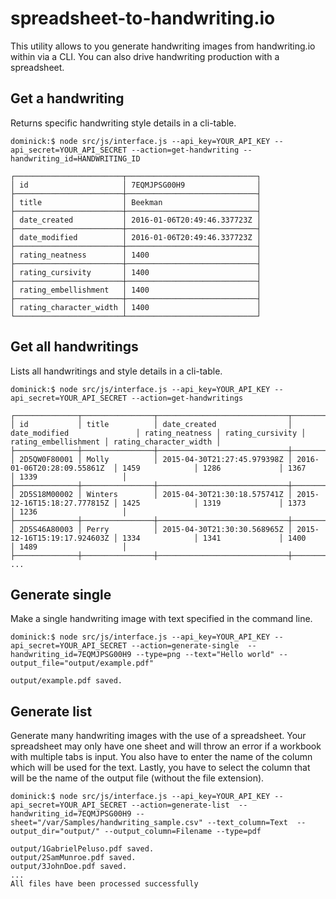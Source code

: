 # spreadsheet-to-handwriting.io 
This utility allows to you generate handwriting images from handwriting.io within via a CLI. You can also drive handwriting production with a spreadsheet.


## Get a handwriting
Returns specific handwriting style details in a cli-table.
```
dominick:$ node src/js/interface.js --api_key=YOUR_API_KEY --api_secret=YOUR_API_SECRET --action=get-handwriting --handwriting_id=HANDWRITING_ID

┌────────────────────────┬─────────────────────────────┐
│ id                     │ 7EQMJPSG00H9                │
├────────────────────────┼─────────────────────────────┤
│ title                  │ Beekman                     │
├────────────────────────┼─────────────────────────────┤
│ date_created           │ 2016-01-06T20:49:46.337723Z │
├────────────────────────┼─────────────────────────────┤
│ date_modified          │ 2016-01-06T20:49:46.337723Z │
├────────────────────────┼─────────────────────────────┤
│ rating_neatness        │ 1400                        │
├────────────────────────┼─────────────────────────────┤
│ rating_cursivity       │ 1400                        │
├────────────────────────┼─────────────────────────────┤
│ rating_embellishment   │ 1400                        │
├────────────────────────┼─────────────────────────────┤
│ rating_character_width │ 1400                        │
└────────────────────────┴─────────────────────────────┘

```

## Get all handwritings
Lists all handwritings and style details in a cli-table.

```
dominick:$ node src/js/interface.js --api_key=YOUR_API_KEY --api_secret=YOUR_API_SECRET --action=get-handwritings

┌──────────────┬────────────────┬─────────────────────────────┬─────────────────────────────┬─────────────────┬──────────────────┬──────────────────────┬────────────────────────┐
│ id           │ title          │ date_created                │ date_modified               │ rating_neatness │ rating_cursivity │ rating_embellishment │ rating_character_width │
├──────────────┼────────────────┼─────────────────────────────┼─────────────────────────────┼─────────────────┼──────────────────┼──────────────────────┼────────────────────────┤
│ 2D5QW0F80001 │ Molly          │ 2015-04-30T21:27:45.979398Z │ 2016-01-06T20:28:09.55861Z  │ 1459            │ 1286             │ 1367                 │ 1339                   │
├──────────────┼────────────────┼─────────────────────────────┼─────────────────────────────┼─────────────────┼──────────────────┼──────────────────────┼────────────────────────┤
│ 2D5S18M00002 │ Winters        │ 2015-04-30T21:30:18.575741Z │ 2015-12-16T15:18:27.777815Z │ 1425            │ 1319             │ 1373                 │ 1236                   │
├──────────────┼────────────────┼─────────────────────────────┼─────────────────────────────┼─────────────────┼──────────────────┼──────────────────────┼────────────────────────┤
│ 2D5S46A80003 │ Perry          │ 2015-04-30T21:30:30.568965Z │ 2015-12-16T15:19:17.924603Z │ 1334            │ 1341             │ 1400                 │ 1489                   │
├──────────────┼────────────────┼─────────────────────────────┼─────────────────────────────┼─────────────────┼──────────────────┼──────────────────────┼────────────────────────┤
...
```

## Generate single
Make a single handwriting image with text specified in the command line.

```
dominick:$ node src/js/interface.js --api_key=YOUR_API_KEY --api_secret=YOUR_API_SECRET --action=generate-single  --handwriting_id=7EQMJPSG00H9 --type=png --text="Hello world" --output_file="output/example.pdf"

output/example.pdf saved.

```

## Generate list
Generate many handwriting images with the use of a spreadsheet. Your spreadsheet may only have one sheet and will throw an error if a workbook with multiple tabs is input. You also have to enter the name of the column which will be used for the text. Lastly, you have to select the column that will be the name of the output file (without the file extension).

```
dominick:$ node src/js/interface.js --api_key=YOUR_API_KEY --api_secret=YOUR_API_SECRET --action=generate-list  --handwriting_id=7EQMJPSG00H9 --sheet="/var/Samples/handwriting_sample.csv" --text_column=Text  --output_dir="output/" --output_column=Filename --type=pdf

output/1GabrielPeluso.pdf saved.
output/2SamMunroe.pdf saved.
output/3JohnDoe.pdf saved.
...
All files have been processed successfully

```
